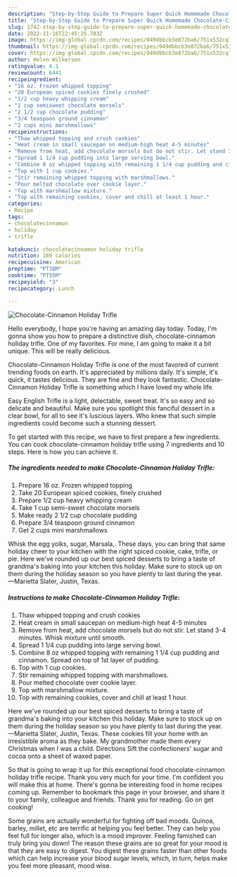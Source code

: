 ```yaml
---
description: "Step-by-Step Guide to Prepare Super Quick Homemade Chocolate-Cinnamon Holiday Trifle"
title: "Step-by-Step Guide to Prepare Super Quick Homemade Chocolate-Cinnamon Holiday Trifle"
slug: 1742-step-by-step-guide-to-prepare-super-quick-homemade-chocolate-cinnamon-holiday-trifle
date: 2022-11-16T22:45:25.783Z
image: https://img-global.cpcdn.com/recipes/049dbbcb3e872ba6/751x532cq70/chocolate-cinnamon-holiday-trifle-recipe-main-photo.jpg
thumbnail: https://img-global.cpcdn.com/recipes/049dbbcb3e872ba6/751x532cq70/chocolate-cinnamon-holiday-trifle-recipe-main-photo.jpg
cover: https://img-global.cpcdn.com/recipes/049dbbcb3e872ba6/751x532cq70/chocolate-cinnamon-holiday-trifle-recipe-main-photo.jpg
author: Helen Wilkerson
ratingvalue: 4.1
reviewcount: 6441
recipeingredient:
- "16 oz. Frozen whipped topping"
- "20 European spiced cookies finely crushed"
- "1/2 cup heavy whipping cream"
- "1 cup semisweet chocolate morsels"
- "2 1/2 cup chocolate pudding"
- "3/4 teaspoon ground cinnamon"
- "2 cups mini marshmallows"
recipeinstructions:
- "Thaw whipped topping and crush cookies"
- "Heat cream in small saucepan on medium-high heat 4-5 minutes"
- "Remove from heat, add chocolate morsels but do not stir. Let stand 3-4 minutes. Whisk mixture until smooth."
- "Spread 1 1/4 cup pudding into large serving bowl."
- "Combine 8 oz whipped topping with remaining 1 1/4 cup pudding and cinnamon. Spread on top of 1st layer of pudding."
- "Top with 1 cup cookies."
- "Stir remaining whipped topping with marshmallows."
- "Pour melted chocolate over cookie layer."
- "Top with marshmallow mixture."
- "Top with remaining cookies, cover and chill at least 1 hour."
categories:
- Recipe
tags:
- chocolatecinnamon
- holiday
- trifle

katakunci: chocolatecinnamon holiday trifle 
nutrition: 169 calories
recipecuisine: American
preptime: "PT38M"
cooktime: "PT55M"
recipeyield: "3"
recipecategory: Lunch

---
```



![Chocolate-Cinnamon Holiday Trifle](https://img-global.cpcdn.com/recipes/049dbbcb3e872ba6/751x532cq70/chocolate-cinnamon-holiday-trifle-recipe-main-photo.jpg)

Hello everybody, I hope you're having an amazing day today. Today, I'm gonna show you how to prepare a distinctive dish, chocolate-cinnamon holiday trifle. One of my favorites. For mine, I am going to make it a bit unique. This will be really delicious.

Chocolate-Cinnamon Holiday Trifle is one of the most favored of current trending foods on earth. It's appreciated by millions daily. It's simple, it's quick, it tastes delicious. They are fine and they look fantastic. Chocolate-Cinnamon Holiday Trifle is something which I have loved my whole life.

Easy English Trifle is a light, delectable, sweet treat. It&#39;s so easy and so delicate and beautiful. Make sure you spotlight this fanciful dessert in a clear bowl, for all to see it&#39;s luscious layers. Who knew that such simple ingredients could become such a stunning dessert.


To get started with this recipe, we have to first prepare a few ingredients. You can cook chocolate-cinnamon holiday trifle using 7 ingredients and 10 steps. Here is how you can achieve it.

<!--inarticleads1-->

##### The ingredients needed to make Chocolate-Cinnamon Holiday Trifle:

1. Prepare 16 oz. Frozen whipped topping
1. Take 20 European spiced cookies, finely crushed
1. Prepare 1/2 cup heavy whipping cream
1. Take 1 cup semi-sweet chocolate morsels
1. Make ready 2 1/2 cup chocolate pudding
1. Prepare 3/4 teaspoon ground cinnamon
1. Get 2 cups mini marshmallows


Whisk the egg yolks, sugar, Marsala,. These days, you can bring that same holiday cheer to your kitchen with the right spiced cookie, cake, trifle, or pie. Here we&#39;ve rounded up our best spiced desserts to bring a taste of grandma&#39;s baking into your kitchen this holiday. Make sure to stock up on them during the holiday season so you have plenty to last during the year. —Marietta Slater, Justin, Texas. 

<!--inarticleads2-->

##### Instructions to make Chocolate-Cinnamon Holiday Trifle:

1. Thaw whipped topping and crush cookies
1. Heat cream in small saucepan on medium-high heat 4-5 minutes
1. Remove from heat, add chocolate morsels but do not stir. Let stand 3-4 minutes. Whisk mixture until smooth.
1. Spread 1 1/4 cup pudding into large serving bowl.
1. Combine 8 oz whipped topping with remaining 1 1/4 cup pudding and cinnamon. Spread on top of 1st layer of pudding.
1. Top with 1 cup cookies.
1. Stir remaining whipped topping with marshmallows.
1. Pour melted chocolate over cookie layer.
1. Top with marshmallow mixture.
1. Top with remaining cookies, cover and chill at least 1 hour.


Here we&#39;ve rounded up our best spiced desserts to bring a taste of grandma&#39;s baking into your kitchen this holiday. Make sure to stock up on them during the holiday season so you have plenty to last during the year. —Marietta Slater, Justin, Texas. These cookies fill your home with an irresistible aroma as they bake. My grandmother made them every Christmas when I was a child. Directions Sift the confectioners&#39; sugar and cocoa onto a sheet of waxed paper. 

So that is going to wrap it up for this exceptional food chocolate-cinnamon holiday trifle recipe. Thank you very much for your time. I'm confident you will make this at home. There's gonna be interesting food in home recipes coming up. Remember to bookmark this page in your browser, and share it to your family, colleague and friends. Thank you for reading. Go on get cooking!

Some grains are actually wonderful for fighting off bad moods. Quinoa, barley, millet, etc are terrific at helping you feel better. They can help you feel full for longer also, which is a mood improver. Feeling famished can truly bring you down! The reason these grains are so great for your mood is that they are easy to digest. You digest these grains faster than other foods which can help increase your blood sugar levels, which, in turn, helps make you feel more pleasant, mood wise.
